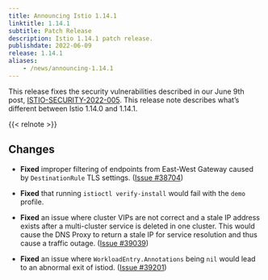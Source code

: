 ```yaml
---
title: Announcing Istio 1.14.1
linktitle: 1.14.1
subtitle: Patch Release
description: Istio 1.14.1 patch release.
publishdate: 2022-06-09
release: 1.14.1
aliases:
    - /news/announcing-1.14.1
---
```


This release fixes the security vulnerabilities described in our June 9th post, [ISTIO-SECURITY-2022-005](/pt-br/news/security/istio-security-2022-005). This release note describes what’s different between Istio 1.14.0 and 1.14.1.

{{< relnote >}}

## Changes

- **Fixed** improper filtering of endpoints from East-West Gateway caused by `DestinationRule` TLS settings.
  ([Issue #38704](https://github.com/istio/istio/issues/38704))

- **Fixed**  that running `istioctl verify-install` would fail with the `demo` profile.

- **Fixed** an issue where cluster VIPs are not correct and a stale IP address exists after a multi-cluster service is deleted in one cluster. This would cause the DNS Proxy to return a stale IP for service resolution and thus cause a traffic outage.
  ([Issue #39039](https://github.com/istio/istio/issues/39039))

- **Fixed** an issue where `WorkloadEntry.Annotations` being `nil` would lead to an abnormal exit of istiod.
  ([Issue #39201](https://github.com/istio/istio/issues/39201))
